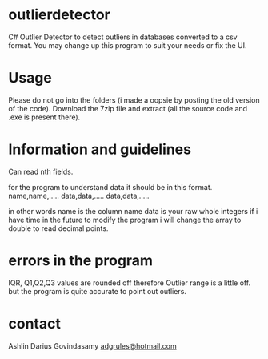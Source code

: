 # outlierdetector
C# Outlier Detector to detect outliers in databases converted to a csv format.
You may change up this program to suit your needs or fix the UI.

# Usage
Please do not go into the folders (i made a oopsie by posting the old version of the code). 
Download the 7zip file and extract (all the source code and .exe is present there). 

# Information and guidelines
Can read nth fields.

for the program to understand data it should be in this format.
name,name,.....
data,data,.....
data,data,.....

in other words name is the column name
data is your raw whole integers if i have time in the future to modify the program i will change the array to double to read decimal points.

# errors in the program
IQR, Q1,Q2,Q3 values are rounded off
therefore 
Outlier range is a little off.
but the program is quite accurate to point out outliers.

# contact
Ashlin Darius Govindasamy
adgrules@hotmail.com
